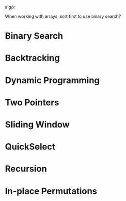 algo:

When working with arrays, sort first to use binary search?

# Binary Search

# Backtracking

# Dynamic Programming

# Two Pointers

# Sliding Window

# QuickSelect

# Recursion

# In-place Permutations
